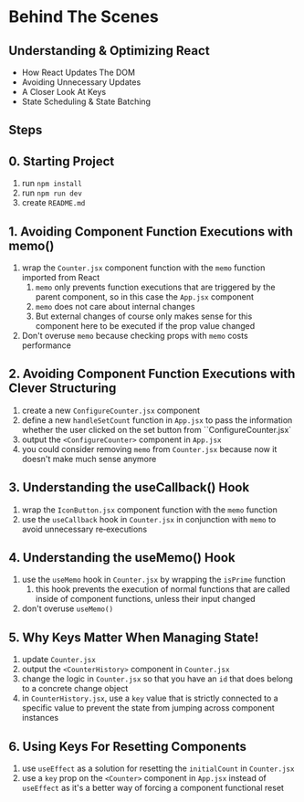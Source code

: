 # Behind The Scenes

## Understanding & Optimizing React

- How React Updates The DOM
- Avoiding Unnecessary Updates
- A Closer Look At Keys
- State Scheduling & State Batching

## Steps

## 0. Starting Project

1. run `npm install`
2. run `npm run dev`
3. create `README.md`

## 1. Avoiding Component Function Executions with memo()

1. wrap the `Counter.jsx` component function with the `memo` function imported from React
   1. `memo` only prevents function executions that are triggered by the parent component, so in this case the `App.jsx` component
   2. `memo` does not care about internal changes
   3. But external changes of course only makes sense for this component here to be executed if the prop value changed
2. Don't overuse `memo` because checking props with `memo` costs performance

## 2. Avoiding Component Function Executions with Clever Structuring

1. create a new `ConfigureCounter.jsx` component
2. define a new `handleSetCount` function in `App.jsx` to pass the information whether the user clicked on the set button from ``ConfigureCounter.jsx`
3. output the `<ConfigureCounter>` component in `App.jsx`
4. you could consider removing `memo` from `Counter.jsx` because now it doesn't make much sense anymore

## 3. Understanding the useCallback() Hook

1. wrap the `IconButton.jsx` component function with the `memo` function
2. use the `useCallback` hook in `Counter.jsx` in conjunction with `memo` to avoid unnecessary re‐executions

## 4. Understanding the useMemo() Hook

1. use the `useMemo` hook in `Counter.jsx` by wrapping the `isPrime` function
   1. this hook prevents the execution of normal functions that are called inside of component functions, unless their input changed
2. don't overuse `useMemo()`

## 5. Why Keys Matter When Managing State!

1. update `Counter.jsx`
2. output the `<CounterHistory>` component in `Counter.jsx`
3. change the logic in `Counter.jsx` so that you have an `id` that does belong to a concrete change object
4. in `CounterHistory.jsx`, use a `key` value that is strictly connected to a specific value to prevent the state from jumping across component instances

## 6. Using Keys For Resetting Components

1. use `useEffect` as a solution for resetting the `initialCount` in `Counter.jsx`
2. use a `key` prop on the `<Counter>` component in `App.jsx` instead of `useEffect` as it's a better way of forcing a component functional reset
